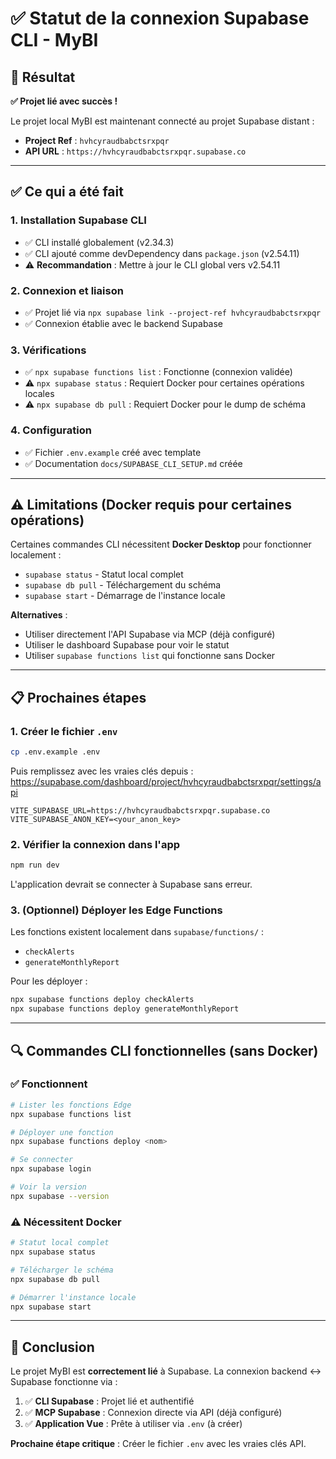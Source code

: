 # ✅ Statut de la connexion Supabase CLI - MyBI

## 🎯 Résultat

**✅ Projet lié avec succès !**

Le projet local MyBI est maintenant connecté au projet Supabase distant :
- **Project Ref** : `hvhcyraudbabctsrxpqr`
- **API URL** : `https://hvhcyraudbabctsrxpqr.supabase.co`

---

## ✅ Ce qui a été fait

### 1. Installation Supabase CLI
- ✅ CLI installé globalement (v2.34.3)
- ✅ CLI ajouté comme devDependency dans `package.json` (v2.54.11)
- ⚠️ **Recommandation** : Mettre à jour le CLI global vers v2.54.11

### 2. Connexion et liaison
- ✅ Projet lié via `npx supabase link --project-ref hvhcyraudbabctsrxpqr`
- ✅ Connexion établie avec le backend Supabase

### 3. Vérifications
- ✅ `npx supabase functions list` : Fonctionne (connexion validée)
- ⚠️ `npx supabase status` : Requiert Docker pour certaines opérations locales
- ⚠️ `npx supabase db pull` : Requiert Docker pour le dump de schéma

### 4. Configuration
- ✅ Fichier `.env.example` créé avec template
- ✅ Documentation `docs/SUPABASE_CLI_SETUP.md` créée

---

## ⚠️ Limitations (Docker requis pour certaines opérations)

Certaines commandes CLI nécessitent **Docker Desktop** pour fonctionner localement :

- `supabase status` - Statut local complet
- `supabase db pull` - Téléchargement du schéma
- `supabase start` - Démarrage de l'instance locale

**Alternatives** :
- Utiliser directement l'API Supabase via MCP (déjà configuré)
- Utiliser le dashboard Supabase pour voir le statut
- Utiliser `supabase functions list` qui fonctionne sans Docker

---

## 📋 Prochaines étapes

### 1. Créer le fichier `.env`

```bash
cp .env.example .env
```

Puis remplissez avec les vraies clés depuis :
https://supabase.com/dashboard/project/hvhcyraudbabctsrxpqr/settings/api

```env
VITE_SUPABASE_URL=https://hvhcyraudbabctsrxpqr.supabase.co
VITE_SUPABASE_ANON_KEY=<your_anon_key>
```

### 2. Vérifier la connexion dans l'app

```bash
npm run dev
```

L'application devrait se connecter à Supabase sans erreur.

### 3. (Optionnel) Déployer les Edge Functions

Les fonctions existent localement dans `supabase/functions/` :
- `checkAlerts`
- `generateMonthlyReport`

Pour les déployer :
```bash
npx supabase functions deploy checkAlerts
npx supabase functions deploy generateMonthlyReport
```

---

## 🔍 Commandes CLI fonctionnelles (sans Docker)

### ✅ Fonctionnent

```bash
# Lister les fonctions Edge
npx supabase functions list

# Déployer une fonction
npx supabase functions deploy <nom>

# Se connecter
npx supabase login

# Voir la version
npx supabase --version
```

### ⚠️ Nécessitent Docker

```bash
# Statut local complet
npx supabase status

# Télécharger le schéma
npx supabase db pull

# Démarrer l'instance locale
npx supabase start
```

---

## 🎯 Conclusion

Le projet MyBI est **correctement lié** à Supabase. La connexion backend ↔ Supabase fonctionne via :

1. ✅ **CLI Supabase** : Projet lié et authentifié
2. ✅ **MCP Supabase** : Connexion directe via API (déjà configuré)
3. ✅ **Application Vue** : Prête à utiliser via `.env` (à créer)

**Prochaine étape critique** : Créer le fichier `.env` avec les vraies clés API.


